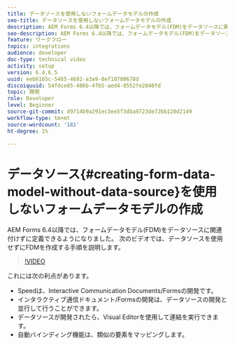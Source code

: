```yaml
---
title: データソースを使用しないフォームデータモデルの作成
seo-title: データソースを使用しないフォームデータモデルの作成
description: AEM Forms 6.4以降では、フォームデータモデル(FDM)をデータソースに関連付けずに定義できるようになりました。 次のビデオでは、データソースを使用せずにFDMを作成する手順を説明します。
seo-description: AEM Forms 6.4以降では、フォームデータモデル(FDM)をデータソースに関連付けずに定義できるようになりました。 次のビデオでは、データソースを使用せずにFDMを作成する手順を説明します。
feature: ワークフロー
topics: integrations
audience: developer
doc-type: technical video
activity: setup
version: 6.4,6.5
uuid: eeb6165c-5465-4692-a3a9-8ef10780678d
discoiquuid: 54fdce05-486b-4fb5-aed4-8552fe2040fd
topic: 開発
role: Developer
level: Beginner
source-git-commit: d9714b9a291ec3ee5f3dba9723de72bb120d2149
workflow-type: tm+mt
source-wordcount: '181'
ht-degree: 1%

---
```



# データソース{#creating-form-data-model-without-data-source}を使用しないフォームデータモデルの作成

AEM Forms 6.4以降では、フォームデータモデル(FDM)をデータソースに関連付けずに定義できるようになりました。 次のビデオでは、データソースを使用せずにFDMを作成する手順を説明します。

>[!VIDEO](https://video.tv.adobe.com/v/21414/?quality=9&learn=on)

これには次の利点があります。

* Speedは、Interactive Communication Documents/Formsの開発です。
* インタラクティブ通信ドキュメント/Formsの開発は、データソースの開発と並行して行うことができます。
* データソースが開発されたら、Visual Editorを使用して連結を実行できます。
* 自動バインディング機能は、類似の要素をマッピングします。

